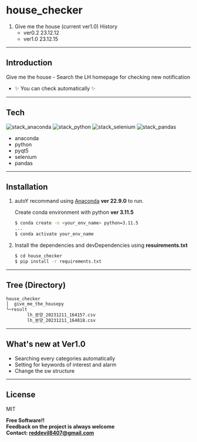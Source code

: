 # house_checker

1. Give me the house (current ver1.0)
   History
   - ver0.2 23.12.12
   - ver1.0 23.12.15

-----------

## Introduction

Give me the house - Search the LH homepage for checking new notification

- ✨ You can check automatically ✨

-----------

## Tech
![stack_anaconda](https://img.shields.io/badge/Anaconda-44a833?style=for-the-badge&logo=anaconda&logoColor=white) ![stack_python](https://img.shields.io/badge/python-3776AB?style=for-the-badge&logo=python&logoColor=white) ![stack_selenium](https://img.shields.io/badge/Selenium-43B02A?style=for-the-badge&logo=selenium&logoColor=white) ![stack_pandas](https://img.shields.io/badge/pandas-150458?style=for-the-badge&logo=pandas&logoColor=white)

- anaconda
- python
- pyqt5
- selenium
- pandas
-----------

## Installation

1. autoY recommand using [Anaconda](https://www.anaconda.com/) **ver 22.9.0** to run.

    Create conda environment with python **ver 3.11.5**
    ```sh
    $ conda create -n <your_env_name> python=3.11.5
    ...
    $ conda activate your_env_name
    ```

2. Install the dependencies and devDependencies using **resuirements.txt**

    ```sh
    $ cd house_checker
    $ pip install -r requirements.txt
    ```
-----------

## Tree (Directory)
```txt
house_checker
│  give_me_the_housepy
└─result
        lh_분양_20231211_164157.csv
        lh_분양_20231211_164818.csv
```

-----------
## What's new at Ver1.0
- Searching every categories automatically 
- Setting for keywords of interest and alarm
- Change the sw structure
-----------

## License

MIT

**Free Software!!**  
**Feedback on the project is always welcome**  
**Contact: reddevil8407@gmail.com**
